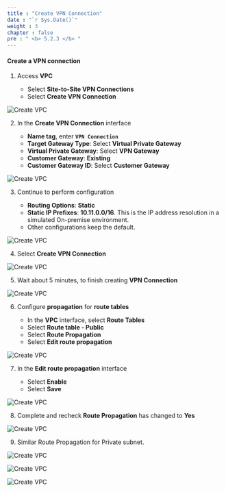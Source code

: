 ```yaml
---
title : "Create VPN Connection"
date : "`r Sys.Date()`"
weight : 3
chapter : false
pre : " <b> 5.2.3 </b> "
---
```


#### Create a VPN connection

1. Access **VPC**

   - Select **Site-to-Site VPN Connections**
   - Select **Create VPN Connection**

![Create VPC](/images/12/0004.png?featherlight=false&width=90pc)

2. In the **Create VPN Connection** interface

   - **Name tag**, enter **```VPN Connection```**
   - **Target Gateway Type**: Select **Virtual Private Gateway**
   - **Virtual Private Gateway**: Select **VPN Gateway**
   - **Customer Gateway**: **Existing**
   - **Customer Gateway ID**: Select **Customer Gateway**

![Create VPC](/images/12/0005.png?featherlight=false&width=90pc)

3. Continue to perform configuration

   - **Routing Options**: **Static**
   - **Static IP Prefixes**: **10.11.0.0/16**. This is the IP address resolution in a simulated On-premise environment.
   - Other configurations keep the default.

![Create VPC](/images/12/0007.png?featherlight=false&width=90pc)


4. Select **Create VPN Connection**

![Create VPC](/images/12/0006.png?featherlight=false&width=90pc)

5. Wait about 5 minutes, to finish creating **VPN Connection**

![Create VPC](/images/12/0009.png?featherlight=false&width=90pc)

6. Configure **propagation** for **route tables**

   - In the **VPC** interface, select **Route Tables**
   - Select **Route table - Public**
   - Select **Route Propagation**
   - Select **Edit route propagation**

![Create VPC](/images/12/00010.png?featherlight=false&width=90pc)

7. In the **Edit route propagation** interface

   - Select **Enable**
   - Select **Save**

![Create VPC](/images/12/00011.png?featherlight=false&width=90pc)

8. Complete and recheck **Route Propagation** has changed to **Yes**

![Create VPC](/images/12/00012.png?featherlight=false&width=90pc)

9. Similar Route Propagation for Private subnet.

![Create VPC](/images/12/00013.png?featherlight=false&width=90pc)

![Create VPC](/images/12/00014.png?featherlight=false&width=90pc)

![Create VPC](/images/12/00015.png?featherlight=false&width=90pc)